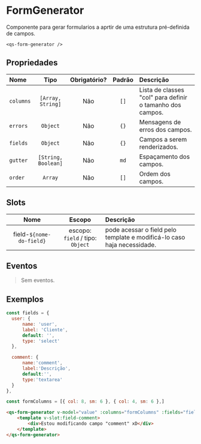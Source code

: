# FormGenerator

Componente para gerar formularios a aprtir de uma estrutura pré-definida de campos.

```
<qs-form-generator />
```

## Propriedades

| Nome | Tipo | Obrigatório? | Padrão | Descrição |
|:-|:-:|:-:|:-:|:-|
| `columns` | `[Array, String]` |  Não |`[]` | Lista de classes "col" para definir o tamanho dos campos. |
| `errors` | `Object` |  Não | `{}` | Mensagens de erros dos campos. |
| `fields` | `Object` |  Não | `{}` | Campos a serem renderizados. |
| `gutter` | `[String, Boolean]` |  Não | `md` | Espaçamento dos campos. |
| `order` | `Array` |  Não | `[]` | Ordem dos campos. |

## Slots

| Nome | Escopo | Descrição
|:-:|:-:|:-|
| field-`${nome-do-field}` | escopo: `field` / tipo: `Object` | pode acessar o field pelo template e modificá-lo caso haja necessidade. |

## Eventos

> Sem eventos.

## Exemplos

```js
const fields = {
  user: {
      name: 'user',
      label: 'Cliente',
      default: '',
      type: 'select'
  },

  comment: {
      name:'comment',
      label:'Descrição',
      default:'',
      type:'textarea'
  }
},

const formColumns = [{ col: 8, sm: 6 }, { col: 4, sm: 6 },]
```

```html
<qs-form-generator v-model="value" :columns="formColumns" :fields="fields">
	<template v-slot:field-comment>
		<div>Estou modificando campo "comment" xD</div>
	</template>
</qs-form-generator>
```